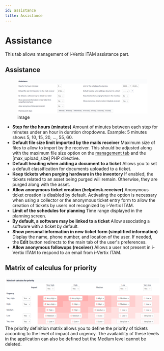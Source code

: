 ```yaml
---
id: assistance
title: Assistance
---
```


# Assistance

This tab allows management of i-Vertix ITAM assistance part.

## Assistance

<figure>
<img src="../images/configAssistance.png"
alt="../images/configAssistance.png" />
<figcaption>image</figcaption>
</figure>

- **Step for the hours (minutes)** Amount of minutes between each step
  for minutes under an hour in duration dropdowns. Example: 5 minutes
  shows 5, 10, 15, 20, ..., 55, 60.
- **Default file size limit imported by the mails receiver** Maximum
  size of files to allow to import by the receiver. This should be
  adjusted along with the maximum file size option on the [management   tab](management.html) and the [max_upload_size] PHP
  directive.
- **Default heading when adding a document to a ticket** Allows you to
  set a default classification for documents uploaded to a ticket.
- **Keep tickets when purging hardware in the inventory** If enabled,
  the tickets related to an asset being purged will remain. Otherwise,
  they are purged along with the asset.
- **Allow anonymous ticket creation (helpdesk.receiver)** Anonymous
  ticket creation is disabled by default. Activating the option is
  necessary when using a collector or the anonymous ticket entry form to
  allow the creation of tickets by users not recognized by i-Vertix ITAM.
- **Limit of the schedules for planning** Time range displayed in the
  planning screen.
- **By default, a software may be linked to a ticket** Allow associating
  a software with a ticket by default.
- **Show personal information in new ticket form (simplified
  information)** Display the name, phone number, and location of the
  user. If needed, the **Edit** button redirects to the main tab of the
  user's preferences.
- **Allow anonymous followups (receiver)** Allows a user not present in
  i-Vertix ITAM to respond to an email from i-Vertix ITAM.

## Matrix of calculus for priority

![image](../../../assets/modules/assistance/images/priority_matrix.png) The priority
definition matrix allows you to define the priority of tickets according
to the level of impact and urgency. The availability of these levels in
the application can also be defined but the Medium level cannot be
deleted.
